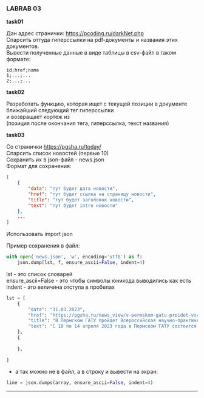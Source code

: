 ### LABRAB 03  

**task01**  

Дан адрес странички: https://pcoding.ru/darkNet.php  
Спарсить оттуда гиперссылки на pdf-документы и названия этих документов.  
Вывести полученные данные в виде таблицы в csv-файл в таком формате:  
```
id;href;name
1;...;...  
2;...;...  
```

**task02**

Разработать функцию, которая ищет с текущей позиции в документе  
ближайший следующий тег гиперссылки  
и возвращает кортеж из  
(позиция после окончания тега, гиперссылка, текст названия)  

**task03**  

Со странички https://pgsha.ru/today/  
Спарсить список новостей (первые 10)  
Сохранить их в json-файл - news.json  
Формат для сохранения:  
```json
[
	{
		"data": "тут будет дата новости",
		"href": "тут будет ссылка на страницу новости",
		"title": "тут будет заголовок новости",
		"text": "тут будет intro новости"
	},
	...
]
```
Использовать import json  

Пример сохранения в файл:  
```py
with open('news.json', 'w', encoding='utf8') as f:
    json.dump(lst, f, ensure_ascii=False, indent=4)
```
lst - это список словарей  
ensure_ascii=False - это чтобы символы юникода выводились как есть  
indent - это величина отступа в пробелах  

```py
lst = [
	{
		"data": "31.03.2023",
		"href": "https://pgsha.ru/news_view/v-permskom-gatu-proidet-vserossiiskaya-nauchno-prakticheskaya-konferenciya-00001/",
		"title": "В Пермском ГАТУ пройдет Всероссийская научно-практическая конференция",
		"text": "С 10 по 14 апреля 2023 года в Пермском ГАТУ состоится Всероссийская научно-практическая конференция молодых ученых, аспирантов и студентов «МОЛОДЕЖНАЯ НАУКА 2023: ТЕХНОЛОГИИ, ИННОВАЦИИ», посвященная Десятилетию науки и технологий в Российской"
	},
	{
	
	},
	
]
```

- а так можно не в файл, а в строку и вывести на экран:  
```py
line = json.dumps(array, ensure_ascii=False, indent=4)
```

---  
